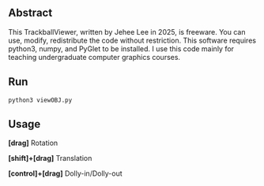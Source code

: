 ## Abstract
This TrackballViewer, written by Jehee Lee in 2025, is freeware. You can use, modify, redistribute
the code without restriction. This software requires python3, numpy, and PyGlet to be installed.
I use this code mainly for teaching undergraduate computer graphics courses.

## Run

```python3 viewOBJ.py```

## Usage

**[drag]** Rotation

**[shift]+[drag]** Translation

**[control]+[drag]** Dolly-in/Dolly-out
